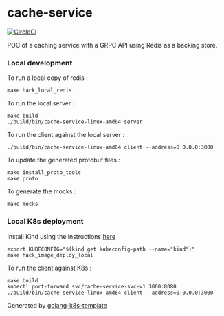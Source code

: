 # cache-service

[![CircleCI](https://circleci.com/gh/mdevilliers/cache-service.svg?style=svg)](https://circleci.com/gh/mdevilliers/cache-service)

POC of a caching service with a GRPC API using Redis as a backing store.

### Local development

To run a local copy of redis :

```
make hack_local_redis
```

To run the local server :

```
make build
./build/bin/cache-service-linux-amd64 server
```

To run the client against the local server :

```
./build/bin/cache-service-linux-amd64 client --address=0.0.0.0:3000
```

To update the generated protobuf files :

```
make install_proto_tools
make proto
```

To generate the mocks :

```
make mocks
```

### Local K8s deployment

Install Kind using the instructions [here](/hack/kind)

```
export KUBECONFIG="$(kind get kubeconfig-path --name="kind")"
make hack_image_deploy_local
```

To run the client against K8s :

```
make build
kubectl port-forward svc/cache-service-svc-v1 3000:8080
./build/bin/cache-service-linux-amd64 client --address=0.0.0.0:3000
```

Generated by [golang-k8s-template](https://github.com/mdevilliers/golang-k8s-template)
